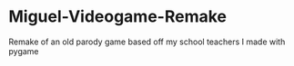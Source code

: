# Miguel-Videogame-Remake
Remake of an old parody game based off my school teachers I made with pygame
